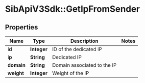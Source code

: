 # SibApiV3Sdk::GetIpFromSender

## Properties
Name | Type | Description | Notes
------------ | ------------- | ------------- | -------------
**id** | **Integer** | ID of the dedicated IP | 
**ip** | **String** | Dedicated IP | 
**domain** | **String** | Domain associated to the IP | 
**weight** | **Integer** | Weight of the IP | 


